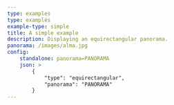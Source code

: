 ```yaml
---
type: examples
type: examples
example-type: simple
title: A simple example
description: Displaying an equirectangular panorama.
panorama: /images/alma.jpg
config:
    standalone: panorama=PANORAMA
    json: >
        {
            "type": "equirectangular",
            "panorama": "PANORAMA"
        }
---
```

